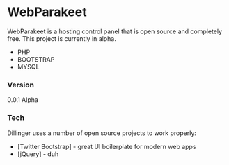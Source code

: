 # WebParakeet

WebParakeet is a hosting control panel that is open source and completely free.
This project is currently in alpha.
  - PHP
  - BOOTSTRAP
  - MYSQL


### Version
0.0.1 Alpha

### Tech

Dillinger uses a number of open source projects to work properly:

* [Twitter Bootstrap] - great UI boilerplate for modern web apps
* [jQuery] - duh


